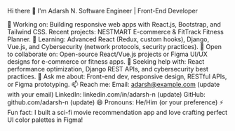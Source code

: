 Hi there 👋 I'm Adarsh N.
Software Engineer | Front-End Developer

🔭 Working on: Building responsive web apps with React.js, Bootstrap, and Tailwind CSS. Recent projects: NESTMART E-commerce & FitTrack Fitness Planner.
🌱 Learning: Advanced React (Redux, custom hooks), Django, Vue.js, and Cybersecurity (network protocols, security practices).
👯 Open to collaborate on: Open-source React/Vue.js projects or Figma UI/UX designs for e-commerce or fitness apps.
🤔 Seeking help with: React performance optimization, Django REST APIs, and cybersecurity best practices.
💬 Ask me about: Front-end dev, responsive design, RESTful APIs, or Figma prototyping.
📫 Reach me:
Email: adarsh@example.com (update with your email)
LinkedIn: linkedin.com/in/adarsh-n (update)
GitHub: github.com/adarsh-n (update)
😄 Pronouns: He/Him (or your preference)
⚡ Fun fact: I built a sci-fi movie recommendation app and love crafting perfect UI color palettes in Figma!
